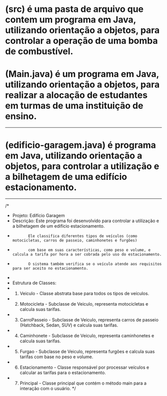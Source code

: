 # (src) é uma pasta de arquivo que contem um programa em Java, utilizando orientação a objetos, para controlar a operação de uma bomba de combustível.

# (Main.java) é um programa em Java, utilizando orientação a objetos, para realizar a alocação de estudantes em turmas de uma instituição de ensino.
-------------------------------------------
# (edificio-garagem.java) é programa em Java, utilizando orientação a objetos, para controlar a utilização e a bilhetagem de uma edifício estacionamento.
-------------------------------------------
/*
 * Projeto: Edifício Garagem
 * Descrição: Este programa foi desenvolvido para controlar a utilização e a bilhetagem de um edifício estacionamento.
 *            Ele classifica diferentes tipos de veículos (como motocicletas, carros de passeio, caminhonetes e furgões)
 *            com base em suas características, como peso e volume, e calcula a tarifa por hora a ser cobrada pelo uso do estacionamento.
 *            O sistema também verifica se o veículo atende aos requisitos para ser aceito no estacionamento.
 * 
 * Estrutura de Classes:
 * 1. Veiculo - Classe abstrata base para todos os tipos de veículos.
 * 2. Motocicleta - Subclasse de Veiculo, representa motocicletas e calcula suas tarifas.
 * 3. CarroPasseio - Subclasse de Veiculo, representa carros de passeio (Hatchback, Sedan, SUV) e calcula suas tarifas.
 * 4. Caminhonete - Subclasse de Veiculo, representa caminhonetes e calcula suas tarifas.
 * 5. Furgao - Subclasse de Veiculo, representa furgões e calcula suas tarifas com base no peso e volume.
 * 6. Estacionamento - Classe responsável por processar veículos e calcular as tarifas para o estacionamento.
 * 7. Principal - Classe principal que contém o método main para a interação com o usuário.
 */
